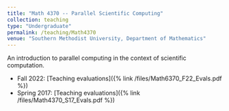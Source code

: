 ```yaml
---
title: "Math 4370 -- Parallel Scientific Computing"
collection: teaching
type: "Undergraduate"
permalink: /teaching/Math4370
venue: "Southern Methodist University, Department of Mathematics"
---
```


An introduction to parallel computing in the context of scientific computation.

* Fall 2022: [Teaching evaluations]({% link /files/Math6370_F22_Evals.pdf %})
* Spring 2017: [Teaching evaluations]({% link /files/Math4370_S17_Evals.pdf %})
